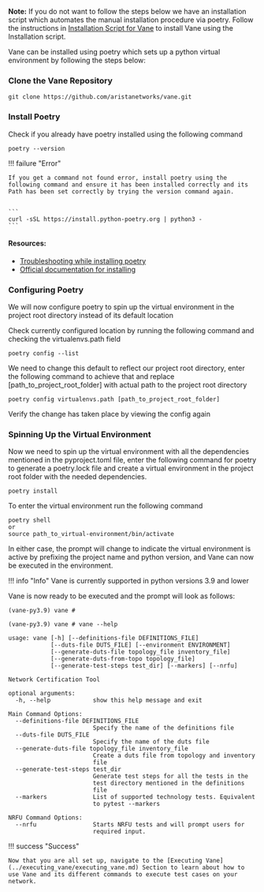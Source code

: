 **Note:** If you do not want to follow the steps below we have an installation script which automates the manual installation procedure via poetry.
Follow the instructions in [Installation Script for Vane](../InstallationScriptforVane.pdf) to install Vane using the Installation script.

Vane can be installed using poetry which sets up a python virtual environment by following the steps below:

### Clone the Vane Repository

```
git clone https://github.com/aristanetworks/vane.git
```

### Install Poetry

Check if you already have poetry installed using the following command 

```
poetry --version
```

!!! failure "Error"

    If you get a command not found error, install poetry using the following command and ensure it has been installed correctly and its Path has been set correctly by trying the version command again.


    ```
    curl -sSL https://install.python-poetry.org | python3 -
    ```

#### Resources: 

- [Troubleshooting while installing poetry](https://stackoverflow.com/questions/70003829/poetry-installed-but-poetry-command-not-found)
- [Official documentation for installing](https://python-poetry.org/docs/#installing-with-the-official-installer)

### Configuring Poetry
We will now configure poetry to spin up the virtual environment in the project root directory instead of its default location

Check currently configured location by running the following command and checking the virtualenvs.path field 
```
poetry config --list
```

We need to change this default to reflect our project root directory, enter the following command to achieve that and replace [path_to_project_root_folder] with actual path to the project root directory

```
poetry config virtualenvs.path [path_to_project_root_folder]
```

Verify the change has taken place by viewing the config again

### Spinning Up the Virtual Environment

Now we need to spin up the virtual environment with all the dependencies mentioned in the pyproject.toml file, enter the following command for poetry to generate a poetry.lock file and create a virtual environment in the project root folder with the needed dependencies.

```
poetry install
```

To enter the virtual environment run the following command

```
poetry shell 
or
source path_to_virtual-environment/bin/activate
```

In either case, the prompt will change to indicate the virtual environment is active by prefixing
the project name and python version, and Vane can now be executed in the environment.

!!! info "Info"
    Vane is currently supported in python versions 3.9 and lower

Vane is now ready to be executed and the prompt will look as follows:
```
(vane-py3.9) vane #
```

```
(vane-py3.9) vane # vane --help

usage: vane [-h] [--definitions-file DEFINITIONS_FILE]
            [--duts-file DUTS_FILE] [--environment ENVIRONMENT]
            [--generate-duts-file topology_file inventory_file]
            [--generate-duts-from-topo topology_file]
            [--generate-test-steps test_dir] [--markers] [--nrfu]

Network Certification Tool

optional arguments:
  -h, --help            show this help message and exit

Main Command Options:
  --definitions-file DEFINITIONS_FILE
                        Specify the name of the definitions file
  --duts-file DUTS_FILE
                        Specify the name of the duts file
  --generate-duts-file topology_file inventory_file
                        Create a duts file from topology and inventory
                        file
  --generate-test-steps test_dir
                        Generate test steps for all the tests in the
                        test directory mentioned in the definitions
                        file
  --markers             List of supported technology tests. Equivalent
                        to pytest --markers

NRFU Command Options:
  --nrfu                Starts NRFU tests and will prompt users for
                        required input.
```

!!! success "Success"

    Now that you are all set up, navigate to the [Executing Vane](../executing_vane/executing_vane.md) Section to learn about how to use Vane and its different commands to execute test cases on your network.